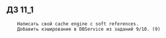 ## ДЗ 11_1

```
    Написать свой cache engine с soft references.
    Добавить кэширование в DBService из заданий 9/10. (9)
```
